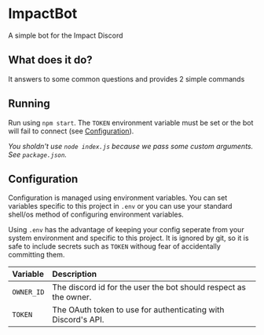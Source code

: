 # ImpactBot
A simple bot for the Impact Discord

## What does it do?
It answers to some common questions and provides 2 simple commands

## Running

Run using `npm start`. The `TOKEN` environment variable must be set or the bot will fail to connect (see [Configuration](#Configuration)).

_You sholdn't use `node index.js` because we pass some custom arguments. See `package.json`._

## Configuration

Configuration is managed using environment variables. You can set variables specific to this project in `.env` or you can use your standard shell/os method of configuring environment variables.

Using `.env` has the advantage of keeping your config seperate from your system environment and specific to this project. It is ignored by git, so it is safe to include secrets such as `TOKEN` withoug fear of accidentally committing them.

| Variable   | Description
|:---        |:---
| `OWNER_ID` | The discord id for the user the bot should respect as the owner.
| `TOKEN`    | The OAuth token to use for authenticating with Discord's API.

